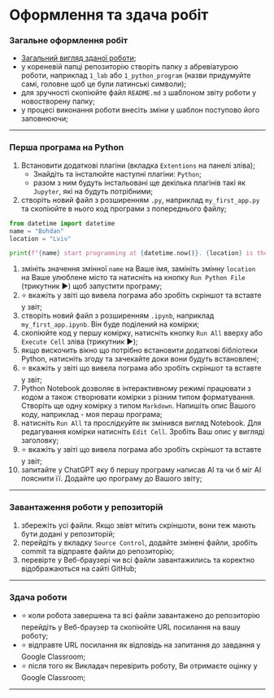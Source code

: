 # Оформлення та здача робіт
### Загальне оформлення робіт
- [Загальний вигляд зданої роботи](https://github.com/BobasB/it_college/tree/main/reports);
- у кореневій папці репозиторію створіть папку з абревіатурою роботи, наприклад `1_lab` або `1_python_program` (назви придумуйте самі, головне щоб це були латинські символи);
- для зручності скопіюйте файл `README.md` з шаблоном звіту роботи у новостворену папку;
- у процесі виконання роботи внесіть зміни у шаблон поступово його заповнюючи;
---

### Перша програма на Python
1. Встановити додаткові плагіни (вкладка `Extentions` на панелі зліва);
    - Знайдіть та інсталюйте наступні плагіни: `Python`;
    - разом з ним будуть інстальовані ще декілька плагінів такі як `Jupyter`, які на будуть потрібними;
1. створіть новий файл з розширенням `.py`, наприклад `my_first_app.py` та скопіюйте в нього код програми з попереднього файлу;
```python
from datetime import datetime
name = "Bohdan"
location = "Lviv"

print(f"{name} start programming at {datetime.now()}. {location} is the best city!")
```
1. змініть значення змінної `name` на Ваше імя, замініть змінну `location` на Ваше улюблене місто та натисніть на кнопку `Run Python File` (трикутник :arrow_forward:) щоб запустити програму;
1. :star: вкажіть у звіті що вивела пограма або зробіть скріншот та вставте у звіт;
1. створіть новий файл з розширенням `.ipynb`, наприклад `my_first_app.ipynb`. Він буде поділений на комірки;
1. скопіюйте код у першу комірку, натисніть кнопку `Run All` вверху або `Execute Cell` зліва (трикутник :arrow_forward:);
1. якщо вискочить вікно що потрібно встановити додаткові бібліотеки Python, натисніть згоду та зачекайте доки вони будуть встановлені;
1. :star: вкажіть у звіті що вивела пограма або зробіть скріншот та вставте у звіт;
1. Python Notebook дозволяє в інтерактивному режимі працювати з кодом а також створювати комірки з різним типом форматування. Створіть ще одну комірку з типом `Markdown`. Напишіть опис Вашого коду, наприклад - моя пераш програма;
1. натисніть `Run All` та прослідкуйте як змінився вигляд Notebook. Для редагування комірки натисніть `Edit Cell`. Зробіть Ваш опис у вигляді заголовку;
1. :star: вкажіть у звіті що вивела пограма або зробіть скріншот та вставте у звіт;
1. запитайте у ChatGPT яку б першу програму написав АІ та чи б міг АІ пояснити її. Додайте цю програму до Вашого звіту;
---

### Завантаження роботи у репозиторій
1. збережіть усі файли. Якщо звівт мітить скріншоти, вони теж мають бути додані у репозиторій;
1. перейдіть у вкладку `Source Control`, додайте змінені файли, зробіть commit та відправте файли до репозиторію;
1. перевірте у Веб-браузері чи всі файли завантажились та коректно відображаються на сайті GitHub;
---

### Здача роботи
- :star: коли робота завершена та всі файли завантажено до репозиторію перейдіть у Веб-браузер та скопіюйте URL посилання на вашу роботу;
- :star: відправте URL посилання як відповідь на запитання до завдання у Google Classroom;
- :star: після того як Викладач перевірить роботу, Ви отримаєте оцінку у Google Classroom;
---